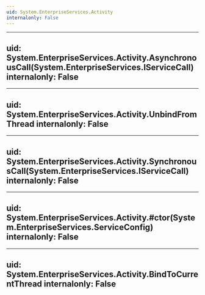 ```yaml
---
uid: System.EnterpriseServices.Activity
internalonly: False
---
```


---
uid: System.EnterpriseServices.Activity.AsynchronousCall(System.EnterpriseServices.IServiceCall)
internalonly: False
---

---
uid: System.EnterpriseServices.Activity.UnbindFromThread
internalonly: False
---

---
uid: System.EnterpriseServices.Activity.SynchronousCall(System.EnterpriseServices.IServiceCall)
internalonly: False
---

---
uid: System.EnterpriseServices.Activity.#ctor(System.EnterpriseServices.ServiceConfig)
internalonly: False
---

---
uid: System.EnterpriseServices.Activity.BindToCurrentThread
internalonly: False
---
